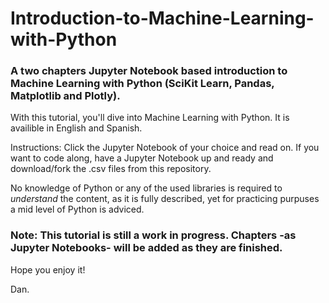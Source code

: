 # Introduction-to-Machine-Learning-with-Python
### A two chapters **Jupyter Notebook based** introduction to Machine Learning with Python (SciKit Learn, Pandas, Matplotlib and Plotly).

With this tutorial, you'll dive into Machine Learning with Python. It is availible in English and Spanish.

Instructions: Click the Jupyter Notebook of your choice and read on. If you want to code along, have a Jupyter Notebook up and ready and download/fork the .csv files from this repository.

No knowledge of Python or any of the used libraries is required to *understand* the content, as it is fully described, yet for practicing purpuses a mid level of Python is adviced.

### Note: This tutorial is still a work in progress. Chapters -as Jupyter Notebooks- will be added as they are finished.

Hope you enjoy it!

Dan.
